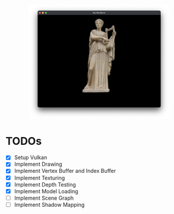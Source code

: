 <div style="margin: 0 auto; width: 75%">

![Demo Image](images/demo.png)

</div>

# TODOs

- [x] Setup Vulkan
- [x] Implement Drawing
- [x] Implement Vertex Buffer and Index Buffer
- [x] Implement Texturing
- [x] Implement Depth Testing
- [x] Implement Model Loading
- [ ] Implement Scene Graph
- [ ] Implement Shadow Mapping
